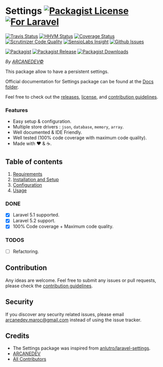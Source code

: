 # Settings [![Packagist License][badge_license]](LICENSE.md) [![For Laravel][badge_laravel]][link-github-repo]

[![Travis Status][badge_build]][link-travis]
[![HHVM Status][badge_hhvm]][link-hhvm]
[![Coverage Status][badge_coverage]][link-scrutinizer]
[![Scrutinizer Code Quality][badge_quality]][link-scrutinizer]
[![SensioLabs Insight][badge_insight]][link-insight]
[![Github Issues][badge_issues]][link-github-issues]

[![Packagist][badge_package]][link-packagist]
[![Packagist Release][badge_release]][link-packagist]
[![Packagist Downloads][badge_downloads]][link-packagist]

*By [ARCANEDEV&copy;](http://www.arcanedev.net/)*

This package allow to have a persistent settings.

Official documentation for Settings package can be found at the [Docs folder](_docs).

Feel free to check out the [releases](https://github.com/ARCANEDEV/Settings/releases), [license](LICENSE.md), and [contribution guidelines](CONTRIBUTING.md).

### Features

  * Easy setup & configuration.
  * Multiple store drivers : `json`, `database`, `memory`, `array`.
  * Well documented &amp; IDE Friendly.
  * Well tested (100% code coverage with maximum code quality).
  * Made with :heart: &amp; :coffee:.

## Table of contents

  1. [Requirements](_docs/1-Requirements.md)
  2. [Installation and Setup](_docs/2-Installation-and-Setup.md)
  3. [Configuration](_docs/3-Configuration.md)
  4. [Usage](_docs/4-Usage.md)

### DONE

  - [x] Laravel 5.1 supported.
  - [x] Laravel 5.2 support.
  - [x] 100% Code coverage + Maximum code quality.

### TODOS

  - [ ] Refactoring.

## Contribution

Any ideas are welcome. Feel free to submit any issues or pull requests, please check the [contribution guidelines](CONTRIBUTING.md).

## Security

If you discover any security related issues, please email arcanedev.maroc@gmail.com instead of using the issue tracker.

## Credits

- The Settings package was inspired from [anlutro/laravel-settings](https://github.com/anlutro/laravel-settings).
- [ARCANEDEV][link-author]
- [All Contributors][link-contributors]

[badge_license]:   http://img.shields.io/packagist/l/arcanedev/settings.svg?style=flat-square
[badge_laravel]:   https://img.shields.io/badge/For%20Laravel-5.1|5.2-orange.svg?style=flat-square
[badge_build]:     http://img.shields.io/travis/ARCANEDEV/Settings.svg?style=flat-square
[badge_hhvm]:      https://img.shields.io/hhvm/arcanedev/settings.svg?style=flat-square
[badge_coverage]:  https://img.shields.io/scrutinizer/coverage/g/ARCANEDEV/Settings.svg?style=flat-square
[badge_quality]:   https://img.shields.io/scrutinizer/g/ARCANEDEV/Settings.svg?style=flat-square
[badge_insight]:   https://img.shields.io/sensiolabs/i/8b088825-3fac-4b83-a231-3869500f8f8e.svg?style=flat-square
[badge_issues]:    http://img.shields.io/github/issues/ARCANEDEV/Settings.svg?style=flat-square
[badge_package]:   https://img.shields.io/badge/package-arcanedev/settings-blue.svg?style=flat-square
[badge_release]:   https://img.shields.io/packagist/v/arcanedev/settings.svg?style=flat-square
[badge_downloads]: https://img.shields.io/packagist/dt/arcanedev/settings.svg?style=flat-square

[link-author]:        https://github.com/arcanedev-maroc
[link-github-repo]:   https://github.com/ARCANEDEV/Settings
[link-github-issues]: https://github.com/ARCANEDEV/Settings/issues
[link-contributors]:  https://github.com/ARCANEDEV/Settings/graphs/contributors
[link-packagist]:     https://packagist.org/packages/arcanedev/settings
[link-travis]:        https://travis-ci.org/ARCANEDEV/Settings
[link-hhvm]:          http://hhvm.h4cc.de/package/arcanedev/settings
[link-scrutinizer]:   https://scrutinizer-ci.com/g/ARCANEDEV/Settings/?branch=master
[link-insight]:       https://insight.sensiolabs.com/projects/8b088825-3fac-4b83-a231-3869500f8f8e
